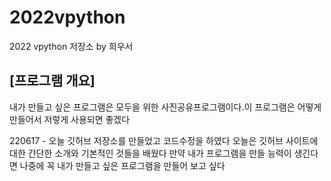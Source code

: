 # 2022vpython
2022 vpython 저장소 by 희우서
## [프로그램 개요]
내가 만들고 싶은 프로그램은 모두을 위한 사진공유프로그램이다.이 프로그램은 어떻게 만들어서 저렇게 사용되면 좋겠다


220617 - 오늘 깃허브 저장소를 만들었고 코드수정을 하였다
오늘은 깃허브 사이트에 대한 간단한 소개와 기본적인 것들을 배웠다
만약 내가 프로그램을 만들 능력이 생긴다면 나중에 꼭 내가 만들고 싶은 프로그램을 만들어 보고 싶다
